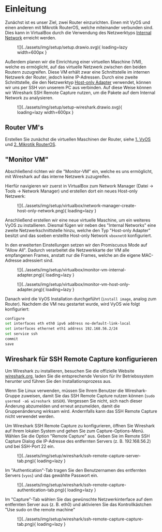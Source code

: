 # Einleitung

Zunächst ist es unser Ziel, zwei Router einzurichten. Einen mit VyOS und einen anderen mit Mikrotik RouterOS, welche 
miteinander verbunden sind. Dies kann in VirtualBox durch die Verwendung des Netzwerktyps [Internal Network](https://www.virtualbox.org/manual/ch06.html#network_internal)
erreicht werden.

<figure markdown>
  ![](../assets/img/setup/setup.drawio.svg){ loading=lazy width=600px }
</figure>

Außerdem planen wir die Einrichtung einer virtuellen Maschine (VM), welche es ermöglicht, auf das virtuelle Netzwerk
zwischen den beiden Routern zuzugreifen. Diese VM erhält zwar eine Schnittstelle im internen Netzwerk der Router, jedoch
keine IP-Adressen. Durch eine zweite Schnittstelle, die den Netzwerktyp 
[Host-only Adapter](https://www.virtualbox.org/manual/ch06.html#network_hostonly) verwendet, können wir uns
per SSH von unserem PC aus verbinden. Auf diese Weise können wir Wireshark SSH Remote Capture nutzen, um die Pakete auf 
dem Internal Network zu analysieren.

<figure markdown>
  ![](../assets/img/setup/setup-wireshark.drawio.svg){ loading=lazy width=600px }
</figure>

## Router VM's
Erstellen Sie zunächst die virtuellen Maschinen der Router, siehe [1. VyOS](../1_vyos/) und 
[2. Mikrotik RouterOS](../2_routeros/).

## "Monitor VM"
Abschließend richten wir die "Monitor-VM" ein, welche es uns ermöglicht, mit Wireshark auf das interne Netzwerk
zuzugreifen. 

Hierfür navigieren wir zuerst in VirtualBox zum Network Manager (Datei -> Tools -> Network Manager) und
erstellen dort ein neues Host-only Netzwerk:

<figure markdown>
  ![](../assets/img/setup/virtualbox/network-manager-create-host-only-network.png){ loading=lazy }
</figure>

Anschließend erstellen wir eine neue virtuelle Maschine, um ein weiteres VyOS zu installieren. Diesmal fügen wir neben
des "Internal Networks" eine zweite Netzwerkschnittstelle hinzu, welche den Typ "Host-only Adapter" besitzt und das
soeben erstellte Host-only Network `vboxnet0` konfiguriert.

In den erweiterten Einstellungen setzen wir den Promiscuous Mode auf "Allow All". Dadurch verarbeitet die Netzwerkkarte 
der VM alle empfangenen Frames, anstatt nur die Frames, welche an die eigene MAC-Adresse adressiert sind.

<figure markdown>
  ![](../assets/img/setup/virtualbox/monitor-vm-internal-adapter.png){ loading=lazy }
</figure>

<figure markdown>
  ![](../assets/img/setup/virtualbox/monitor-vm-host-only-adapter.png){ loading=lazy }
</figure>

Danach wird die VyOS Installation durchgeführt (`install image`, analog zum Router). Nachdem die VM neu gestartet wurde,
wird VyOS wie folgt konfiguriert:
```sh
configure
set interfaces eth eth0 ipv6 address no-default-link-local 
set interfaces ethernet eth1 address 192.168.56.2/24
set service ssh 
commit
save
```

## Wireshark für SSH Remote Capture konfigurieren
Um Wireshark zu installieren, besuchen Sie die offizielle Website [wireshark.org](https://www.wireshark.org/), laden Sie
die entsprechende Version für Ihr Betriebssystem herunter und führen Sie den Installationsprozess aus.

Wenn Sie Linux verwenden, müssen Sie Ihrem Benutzer die Wireshark-Gruppe zuweisen, damit Sie das SSH Remote Capture
nutzen können (`sudo usermod -aG wireshark $USER`). Vergessen Sie nicht, sich nach dieser Änderung
abzumelden und erneut anzumelden, damit die Gruppenänderung wirksam wird. Andernfalls kann das SSH Remote Capture nicht
verwendet werden.

Um Wireshark SSH Remote Capture zu konfigurieren, öffnen Sie Wireshark auf Ihrem lokalen System und gehen Sie zum
Capture-Options-Menü. Wählen Sie die Option "Remote Capture" aus. Geben Sie im Remote SSH Capture Dialog die IP-Adresse
des entfernten Servers (z. B. 192.168.56.2) und bei SSH-Port 22 ein.

<figure markdown>
  ![](../assets/img/setup/wireshark/ssh-remote-capture-server-tab.png){ loading=lazy }
</figure>


Im "Authentication"-Tab tragen Sie den Benutzernamen des entfernten Servers (`vyos`) und das gewählte Passwort ein. 

<figure markdown>
  ![](../assets/img/setup/wireshark/ssh-remote-capture-authentication-tab.png){ loading=lazy }
</figure>

Im "Capture"-Tab wählen Sie das gewünschte Netzwerkinterface auf dem entfernten Server aus (z. B. eth0) und aktivieren
Sie das Kontrollkästchen "Use sudo on the remote machine"

<figure markdown>
  ![](../assets/img/setup/wireshark/ssh-remote-capture-capture-tab.png){ loading=lazy }
</figure>
